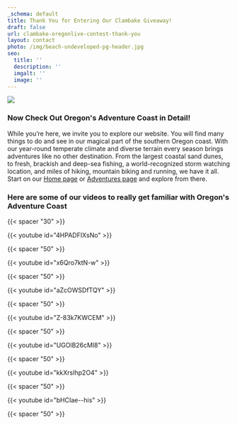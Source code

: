 ```yaml
---
_schema: default
title: Thank You for Entering Our Clambake Giveaway!
draft: false
url: clambake-oregonlive-contest-thank-you
layout: contact
photo: /img/beach-undeveloped-pg-header.jpg
seo:
  title: ''
  description: ''
  imgalt: ''
  image: ''
---
```

![](/img/ww-catc-giveaway-thankyou-subheader-695x322.jpg)

### Now Check Out Oregon's Adventure Coast in Detail!

While you’re here, we invite you to explore our website. You will find many things to do and see in our magical part of the southern Oregon coast. With our year-round temperate climate and diverse terrain every season brings adventures like no other destination. From the largest coastal sand dunes, to fresh, brackish and deep-sea fishing, a world-recognized storm watching location, and miles of hiking, mountain biking and running, we have it all. Start on our [Home page](/) or [Adventures page](/adventures) and explore from there.

### Here are some of our videos to really get familiar with Oregon's Adventure Coast

{{< spacer "30" >}}

{{< youtube id="4HPADFIXsNo" >}}

{{< spacer "50" >}}

{{< youtube id="x6Qro7ktN-w" >}}

{{< spacer "50" >}}

{{< youtube id="aZcOWSDfTQY" >}}

{{< spacer "50" >}}

{{< youtube id="Z-83k7KWCEM" >}}

{{< spacer "50" >}}

{{< youtube id="UGOlB26cMl8" >}}

{{< spacer "50" >}}

{{< youtube id="kkXrsIhp2O4" >}}

{{< spacer "50" >}}

{{< youtube id="bHCIae--his" >}}

{{< spacer "50" >}}&nbsp;